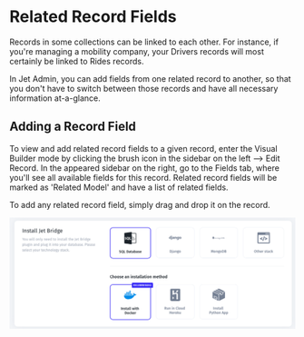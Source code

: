 # Related Record Fields

Records in some collections can be linked to each other. For instance, if you're managing a mobility company, your Drivers records will most certainly be linked to Rides records. 

In Jet Admin, you can add fields from one related record to another, so that you don't have to switch between those records and have all necessary information at-a-glance. 

## Adding a Record Field

To view and add related record fields to a given record, enter the Visual Builder mode by clicking the brush icon in the sidebar on the left ⟶ Edit Record. In the appeared sidebar on the right, go to the Fields tab, where you'll see all available fields for this record. Related record fields will be marked as 'Related Model' and have a list of related fields.

To add any related record field, simply drag and drop it on the record. 

![](../../.gitbook/assets/image%20%2892%29.png)

